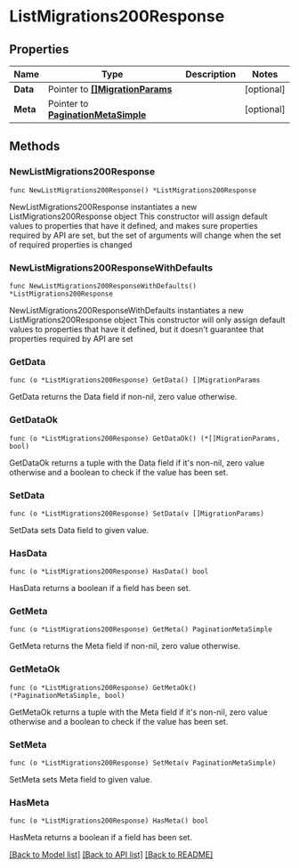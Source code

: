 # ListMigrations200Response

## Properties

Name | Type | Description | Notes
------------ | ------------- | ------------- | -------------
**Data** | Pointer to [**[]MigrationParams**](MigrationParams.md) |  | [optional] 
**Meta** | Pointer to [**PaginationMetaSimple**](PaginationMetaSimple.md) |  | [optional] 

## Methods

### NewListMigrations200Response

`func NewListMigrations200Response() *ListMigrations200Response`

NewListMigrations200Response instantiates a new ListMigrations200Response object
This constructor will assign default values to properties that have it defined,
and makes sure properties required by API are set, but the set of arguments
will change when the set of required properties is changed

### NewListMigrations200ResponseWithDefaults

`func NewListMigrations200ResponseWithDefaults() *ListMigrations200Response`

NewListMigrations200ResponseWithDefaults instantiates a new ListMigrations200Response object
This constructor will only assign default values to properties that have it defined,
but it doesn't guarantee that properties required by API are set

### GetData

`func (o *ListMigrations200Response) GetData() []MigrationParams`

GetData returns the Data field if non-nil, zero value otherwise.

### GetDataOk

`func (o *ListMigrations200Response) GetDataOk() (*[]MigrationParams, bool)`

GetDataOk returns a tuple with the Data field if it's non-nil, zero value otherwise
and a boolean to check if the value has been set.

### SetData

`func (o *ListMigrations200Response) SetData(v []MigrationParams)`

SetData sets Data field to given value.

### HasData

`func (o *ListMigrations200Response) HasData() bool`

HasData returns a boolean if a field has been set.

### GetMeta

`func (o *ListMigrations200Response) GetMeta() PaginationMetaSimple`

GetMeta returns the Meta field if non-nil, zero value otherwise.

### GetMetaOk

`func (o *ListMigrations200Response) GetMetaOk() (*PaginationMetaSimple, bool)`

GetMetaOk returns a tuple with the Meta field if it's non-nil, zero value otherwise
and a boolean to check if the value has been set.

### SetMeta

`func (o *ListMigrations200Response) SetMeta(v PaginationMetaSimple)`

SetMeta sets Meta field to given value.

### HasMeta

`func (o *ListMigrations200Response) HasMeta() bool`

HasMeta returns a boolean if a field has been set.


[[Back to Model list]](../README.md#documentation-for-models) [[Back to API list]](../README.md#documentation-for-api-endpoints) [[Back to README]](../README.md)


